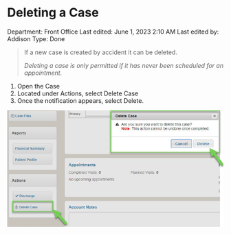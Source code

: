# Deleting a Case

Department: Front Office
Last edited: June 1, 2023 2:10 AM
Last edited by: Addison
Type: Done

> If a new case is created by accident it can be deleted.
> 
> 
> *Deleting a case is only permitted if it has never been scheduled for an appointment.*
> 
1. Open the Case
2. Located under Actions, select Delete Case
3. Once the notification appears, select Delete.

![Deleting%20a%20Case%2083c20f2cd7d6472fb9f634759566aee4/image2.png](Deleting%20a%20Case%2083c20f2cd7d6472fb9f634759566aee4/image2.png)